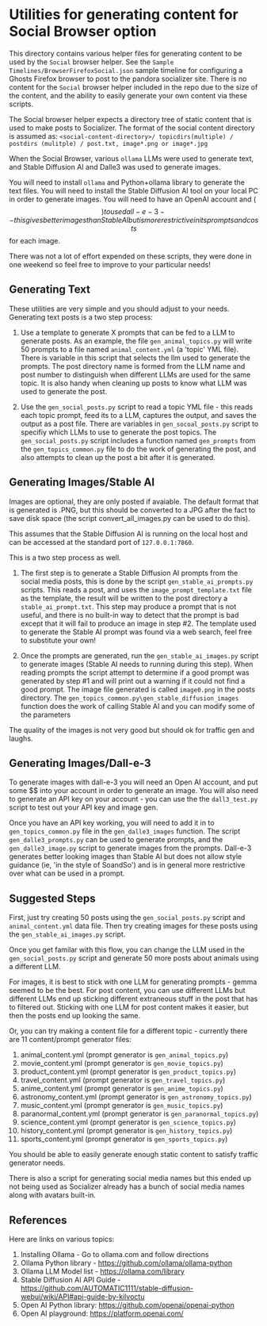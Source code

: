 # Utilities for generating content for Social Browser option

This directory contains various helper files for generating content to be used by the `Social` browser helper.
See the `Sample Timelines/BrowserFirefoxSocial.json` sample timeline for configuring a Ghosts Firefox browser to
post to the pandora socializer site.  There is no content for the `Social` browser helper included in the
repo due to the size of the content, and the ability to easily generate your own content via these scripts.

The Social browser helper expects a directory tree of static content that is used to make posts to Socializer.
The format of the social content directory is assumed as:
   `<social-content-directory>/ topicdirs(multiple) / postdirs (mulitple) / post.txt, image*.png or image*.jpg` 

When the Social Browser, various `ollama` LLMs were used to generate text, and Stable Diffusion AI and Dalle3 was used to
generate images.

You will need to install `ollama` and Python+ollama library to generate the text files.
You will need to install the Stable Diffusion AI tool on your local PC in order to generate images.
You will need to have an OpenAI account and ($$) to use dall-e-3 -- this gives better images than Stable AI
but is more restrictive in its prompts and costs $$ for each image.

There was not a lot of effort expended on these scripts, they were done in one weekend so feel free to 
improve to your particular needs!

## Generating Text

These utilities are very simple and you should adjust to your needs.  Generating text posts is a two step process:

1. Use a template to generate X prompts that can be fed to a LLM to generate posts. As an example, 
the file `gen_animal_topics.py` will write 50 prompts to a file named `animal_content.yml` (a 'topic' YML file).  There is variable
in this script that selects the llm used to generate the prompts. The post directory name is formed from the
LLM name and post number to distinguish when different LLMs are used for the same topic. It is also handy when
cleaning up posts to know what LLM was used to generate the post.

2. Use the `gen_social_posts.py` script to read a topic YML file - this reads each topic prompt, feed its to a LLM, captures
the output, and saves the output as a post file. There are variables in `gen_socoal_posts.py` script to specifiy which LLMs to
use to generate the post topics. The `gen_social_posts.py` script includes a function named `gen_prompts` from the
`gen_topics_common.py` file to do the work of generating the post, and also attempts to clean up the post a bit after
it is generated.


## Generating Images/Stable AI

Images are optional, they are only posted if avaiable. The default format that is generated is .PNG,
but this should be converted to a JPG after the fact to save disk space (the script convert_all_images.py
can be used to do this).

This assumes that the Stable Diffusion AI is running on the local host and can be accessed at the 
standard port of `127.0.0.1:7860`. 

This is a two step process as well.

1. The first step is to generate a Stable Diffusion AI prompts from the social media posts, this is done by
the script `gen_stable_ai_prompts.py` scripts. This reads a post, and uses the `image_prompt_template.txt` file
as the template, the result will be written to the post directory a `stable_ai_prompt.txt`.  This step may produce
a prompt that is not useful, and there is no built-in way to detect that the prompt is bad except that it will fail
to produce an image in step #2. The template used to generate the Stable AI prompt was found via a web search,
feel free to substitute your own!

2. Once the prompts are generated, run the `gen_stable_ai_images.py` script to generate images (Stable AI needs to 
running during this step). When reading prompts the script attempt to determine if a good prompt was generated by
step #1 and will print out a warning if it could not find a good prompt. The image file generated is called `image0.png` 
in the posts directory. The `gen_topics_common.py\gen_stable_diffusion_images` function does the work of calling
Stable AI and you can modify some of the parameters 

The quality of the images is not very good but should ok for traffic gen and laughs.


## Generating Images/Dall-e-3

To generate images with dall-e-3 you will need an Open AI account, and put some $$ into your account in order
to generate an image. You will also need to generate an API key on your account - you can use the 
the `dall3_test.py` script to test out your API key and image gen.

Once you have an API key working, you will need to add it in to `gen_topics_common.py` file in the `gen_dalle3_images`
function.  The script `gen_dalle3_prompts.py` can be used to generate prompts, and the `gen_dalle3_image.py` script
to generate images from the prompts. Dall-e-3 generates better looking images than Stable AI but does
not allow style guidance (ie, 'in the style of SoandSo') and is in general more restrictive over what can be used in a prompt. 


## Suggested Steps

First, just try creating 50 posts using the `gen_social_posts.py` script and  `animal_content.yml` data file.
Then try creating images for these posts using the  `gen_stable_ai_images.py` script.

Once you get familar with this flow, you can change the LLM used in the `gen_social_posts.py` script and generate
50 more posts about animals using a different LLM. 

For images, it is best to stick with one LLM for generating prompts - gemma seemed to be the best.
For post content, you can use different LLMs but different LLMs end up sticking different extraneous stuff
in the post that has to filtered out. Sticking with one LLM for post content makes it easier, but then the posts
end up looking the same.

Or, you can try making a content file for a different topic - currently there are 11 content/prompt generator files:
1. animal_content.yml (prompt generator is `gen_animal_topics.py`)
1. movie_content.yml (prompt generator is `gen_movie_topics.py`)
1. product_content.yml (prompt generator is `gen_product_topics.py`)
1. travel_content.yml (prompt generator is `gen_travel_topics.py`)
1. anime_content.yml (prompt generator is `gen_anime_topics.py`)
1. astronomy_content.yml (prompt generator is `gen_astronomy_topics.py`)
1. music_content.yml (prompt generator is `gen_music_topics.py`)
1. paranormal_content.yml (prompt generator is `gen_paranormal_topics.py`)
1. science_content.yml (prompt generator is `gen_science_topics.py`)
1. history_content.yml (prompt generator is `gen_history_topics.py`)
1. sports_content.yml (prompt generator is `gen_sports_topics.py`)


You should be able to easily generate enough static content to satisfy traffic generator needs.

There is also a script for generating social media names but this ended up not being used as Socializer already
has a bunch of social media names along with avatars built-in.




## References

Here are links on various topics:

1. Installing Ollama - Go to ollama.com and follow directions
1. Ollama Python library - https://github.com/ollama/ollama-python
1. Ollama LLM Model list - https://ollama.com/library
2. Stable Diffusion AI API Guide -  https://github.com/AUTOMATIC1111/stable-diffusion-webui/wiki/API#api-guide-by-kilvoctu
3. Open AI Python library: https://github.com/openai/openai-python
4. Open AI playground: https://platform.openai.com/







